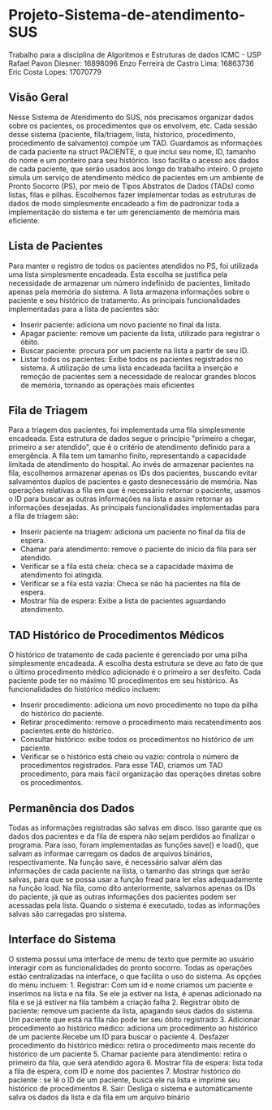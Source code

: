 # Projeto-Sistema-de-atendimento-SUS

Trabalho para a disciplina de Algoritmos e Estruturas de dados ICMC - USP
Rafael Pavon Diesner: 16898096
Enzo Ferreira de Castro Lima: 16863736
Eric Costa Lopes: 17070779

## Visão Geral

Nesse Sistema de Atendimento do SUS, nós precisamos organizar dados sobre os pacientes, os procedimentos que os envolvem, etc. Cada sessão desse sistema (paciente, fila/triagem, lista, historico, procedimento, procedimento de salvamento) compõe um TAD. Guardamos as informações de cada paciente na struct PACIENTE, o que inclui seu nome, ID, tamanho do nome e um ponteiro para seu histórico. Isso facilita o acesso aos dados de cada paciente, que serão usados aos longo do trabalho inteiro.
O projeto simula um serviço de atendimento médico de pacientes em um ambiente de Pronto Socorro (PS), por meio de Tipos Abstratos de Dados (TADs) como listas, filas e pilhas. Escolhemos fazer implementar todas as estruturas de dados de modo simplesmente encadeado a fim de padronizar toda a implementação do sistema e ter um gerenciamento de memória mais eficiente.

## Lista de Pacientes

Para manter o registro de todos os pacientes atendidos no PS, foi utilizada uma lista simplesmente encadeada. Esta escolha se justifica pela necessidade de armazenar um número indefinido de pacientes, limitado apenas pela memória do sistema. A lista armazena informações sobre o paciente e seu histórico de tratamento. As principais funcionalidades implementadas para a lista de pacientes são:
- Inserir paciente: adiciona um novo paciente no final da lista.
- Apagar paciente: remove um paciente da lista, utilizado para registrar o óbito.
- Buscar paciente: procura por um paciente na lista a partir de seu ID.
- Listar todos os pacientes: Exibe todos os pacientes registrados no sistema.
A utilização de uma lista encadeada facilita a inserção e remoção de pacientes sem a necessidade de realocar grandes blocos de memória, tornando as operações mais eficientes

## Fila de Triagem

Para a triagem dos pacientes, foi implementada uma fila simplesmente encadeada. Esta estrutura de dados segue o princípio "primeiro a chegar, primeiro a ser atendido", que é o critério de atendimento definido para a emergência. A fila tem um tamanho finito, representando a capacidade limitada de atendimento do hospital. Ao invés de armazenar pacientes na fila, escolhemos armazenar apenas os IDs dos pacientes, buscando evitar salvamentos duplos de pacientes e gasto desnecessário de memória. Nas operações relativas a fila em que é necessário retornar o paciente, usamos o ID para buscar as outras informações na lista e assim retornar as informações desejadas. As principais funcionalidades implementadas para a fila de triagem são:
- Inserir paciente na triagem: adiciona um paciente no final da fila de espera.
- Chamar para atendimento: remove o paciente do início da fila para ser atendido.
- Verificar se a fila está cheia: checa se a capacidade máxima de atendimento foi atingida.  
- Verificar se a fila está vazia: Checa se não há pacientes na fila de espera.
- Mostrar fila de espera: Exibe a lista de pacientes aguardando atendimento.

## TAD Histórico de Procedimentos Médicos

O histórico de tratamento de cada paciente é gerenciado por uma pilha simplesmente encadeada. A escolha desta estrutura se deve ao fato de que o último procedimento médico adicionado é o primeiro a ser desfeito. Cada paciente pode ter no máximo 10 procedimentos em seu histórico. As funcionalidades do histórico médico incluem:
- Inserir procedimento: adiciona um novo procedimento no topo da pilha do histórico do paciente.
- Retirar procedimento: remove o procedimento mais recatendimento aos pacientes.ente do histórico. 
- Consultar histórico: exibe todos os procedimentos no histórico de um paciente.
- Verificar se o histórico está cheio ou vazio: controla o número de procedimentos registrados.
Para esse TAD, criamos um TAD procedimento, para mais fácil organização das operações diretas sobre os procedimentos.

## Permanência dos Dados

Todas as informações registradas são salvas em disco. Isso garante que os dados dos pacientes e da fila de espera não sejam perdidos ao finalizar o programa. Para isso, foram implementadas as funções save() e load(), que salvam as informae carregam os dados de arquivos binários, respectivamente. Na função save, é necessário salvar além das informações de cada paciente na lista, o tamanho das strings que serão salvas, para que se possa usar a função fread para ler elas adequadamente na função load. Na fila, como dito anteriormente, salvamos apenas os IDs do paciente, já que as outras informações dos pacientes podem ser acessadas pela lista. Quando o sistema é executado, todas as informações salvas são carregadas pro sistema.

## Interface do Sistema

O sistema possui uma interface de menu de texto que permite ao usuário interagir com as funcionalidades do pronto socorro. Todas as operações estão centralizadas na interface, o que facilita o uso do sistema. As opções do menu incluem:
    1. Registrar: Com um id e nome criamos um paciente e inserimos na lista e na fila. Se ele ja estiver na lista, é apenas adicionado na fila e se já estiver na fila também a criação falha
    2. Registrar óbito de paciente: remove um paciente da lista, apagando seus dados do sistema. Um paciente que está na fila não pode ter seu óbito registrado
    3. Adicionar procedimento ao histórico médico: adiciona um procedimento ao histórico de um paciente.Recebe um ID para buscar o paciente
    4. Desfazer procedimento do histórico médico: retira o procedimento mais recente do histórico de um paciente
    5. Chamar paciente para atendimento: retira o primeiro da fila, que será atendido agora
    6. Mostrar fila de espera: lista toda a fila de espera, com ID e nome dos pacientes
    7. Mostrar histórico do paciente : se lê o ID de um paciente, busca ele na lista e imprime seu histórico de procedimentos
    8. Sair: Desliga o sistema e automáticamente salva os dados da lista e da fila em um arquivo binário

